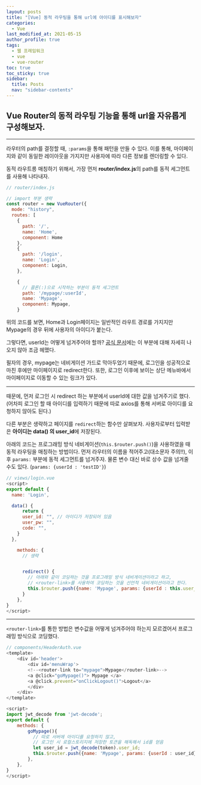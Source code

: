 ```yaml
---
layout: posts
title: "[Vue] 동적 라우팅을 통해 url에 아이디를 표시해보자"
categories:
  - Vue
last_modified_at: 2021-05-15
author_profile: true
tags:
  - 웹 프레임워크
  - vue
  - vue-router
toc: true
toc_sticky: true
sidebar:
  title: Posts
  nav: "sidebar-contents"
---
```



## Vue Router의 동적 라우팅 기능을 통해 url을 자유롭게 구성해보자.

----

라우터의 path를 결정할 때, ```:params```을 통해 패턴을 만들 수 있다. 이를 통해, 마이페이지와 같이 동일한 레이아웃을 가지지만 사용자에 따라 다른 정보를 렌더링할 수 있다.

동적 라우트릉 매칭하기 위해서, 가장 먼저 **router/index.js**의 path를 동적 세그먼트를 사용해 나타내자.

```javascript
// router/index.js

// import 부분 생략
const router = new VueRouter({
  mode: "history",
  routes: [
    {
      path: '/',
      name: 'Home',
      component: Home
    },
    {
      path: '/login',
      name: 'Login',
      component: Login,
    },

    {
      // 콜론(:)으로 시작하는 부분이 동적 세그먼트
      path: '/mypage/:userId',
      name: 'Mypage',
      component: Mypage,
    }
```

위의 코드를 보면, Home과 Login페이지는 일반적인 라우트 경로를 가지지만 Mypage의 경우 뒤에 사용자의 아이디가 붙는다. 

그렇다면, userId는 어떻게 넘겨주어야 할까? <a href="https://router.vuejs.org/kr/guide/essentials/dynamic-matching.html">공식 문서</a>에는 이 부분에 대해 자세히 나오지 않아 조금 헤맸다. 

필자의 경우, mypage는 네비게이션 가드로 막아두었기 때문에, 로그인을 성공적으로 마친 후에만 마이페이지로 redirect한다. 또한, 로그인 이후에 보이는 상단 메뉴바에서 마이페이지로 이동할 수 있는 링크가 있다. 

-------

때문에, 먼저 로그인 시 redirect 하는 부분에서 userId에 대한 값을 넘겨주기로 했다. (어차피 로그인 할 때 아이디를 입력하기 때문에 따로 axios를 통해 서버로 아이디를 요청하지 않아도 된다.)

다른 부분은 생략하고 페이지를 ```redirect```하는 함수만 살펴보자. 사용자로부터 입력받은 **아이디는 data() 의 user_id**에 저장된다.

아래의 코드는 프로그래밍 방식 네비게이션(```this.$router.push()```)을 사용하였을 때 동적 라우팅을 매칭하는 방법이다. 먼저 라우터의 이름을 적어주고(대소문자 주의!!), 이후 ```params:``` 부분에 동적 세그먼트를 넘겨주자. 물론 변수 대신 바로 상수 값을 넘겨줄 수도 있다. (```params: {userId : 'testID'}```)

```javascript
// views/login.vue
<script>
export default {
  name: 'Login',

  data() {
      return {
      user_id: "", // 아이디가 저장되어 있음
      user_pw: "",
      code: "",
    }
  },

    methods: {
      // 생략


      redirect() {
        // 아래와 같이 코딩하는 것을 프로그래밍 방식 네비게이션이라고 하고,
        // <router-link>를 사용하여 코딩하는 것을 선언적 네비게이션이라고 한다.
        this.$router.push({name: 'Mypage', params: {userId : this.user_id}});
      }
    },
}
</script>
```

-----

```<router-link>```를 통한 방법은 변수값을 어떻게 넘겨주어야 하는지 모르겠어서 프로그래밍 방식으로 코딩했다.

```javascript
// components/HeaderAuth.vue
<template>
    <div id='header'> 
        <div id='menuWrap'>
        <!--<router-link to="mypage">Mypage</router-link>-->
        <a @click="goMypage()"> Mypage </a> 
        <a @click.prevent="onClickLogout()">Logout</a>
        </div>
    </div>
</template>

<script>
import jwt_decode from 'jwt-decode';
export default {
    methods: {
        goMypage(){
          // 따로 서버에 아이디를 요청하지 않고,
          // 로그인 시 로컬스토리지에 저장한 토큰을 해독해서 id를 얻음
          let user_id = jwt_decode(token).user_id;
          this.$router.push({name: 'Mypage', params: {userId : user_id}});
        },
    },
}
</script>

```
